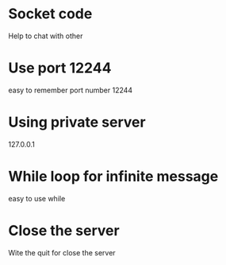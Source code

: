 # Socket code 
Help to chat with other
# Use port 12244
easy to remember port number 12244
# Using private server
127.0.0.1
# While loop for infinite message
easy to use while
# Close the server 
Wite the quit for close the server